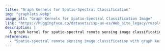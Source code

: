 ```yaml
---
title: "Graph Kernels for Spatio-Spectral Classification"
img: "graphlets.webp"
image_alt: "Graph Kernels for Spatio-Spectral Classification Image"
link: "https://huggingface.co/datasets/isp-uv-es/Web_site_legacy/resolve/main/code/soft_classification/graphkernel.tar.gz"
description: |
  A graph kernel for spatio-spectral remote sensing image classification using support vector machines (SVM), incorporating higher-order relations in the neighborhood for improved classification accuracy.
references:
  - "Spatio-spectral remote sensing image classification with graph kernels. Camps-Valls, G., Shervashidze, N., and Borgwardt, K.M. IEEE Geoscience and Remote Sensing Letters 7(4): 741-745, 2010."
---
```

